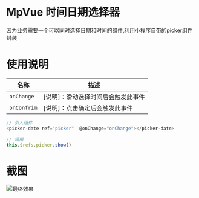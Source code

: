 # MpVue 时间日期选择器
因为业务需要一个可以同时选择日期和时间的组件,利用小程序自带的[picker](https://developers.weixin.qq.com/miniprogram/dev/component/picker.html)组件封装

# 使用说明

| 名称|描述
| -------------- | -------------------------------------------------------------------------------------------- |
| `onChange` | [说明]：滑动选择时间后会触发此事件
| `onConfrim` | [说明]：点击确定后会触发此事件|

```javascript
// 引入组件
<picker-date ref="picker"  @onChange="onChange"></picker-date>

// 调用
this.$refs.picker.show()
```
# 截图
![最终效果](https://s2.ax1x.com/2019/05/29/VnB6BD.gif)